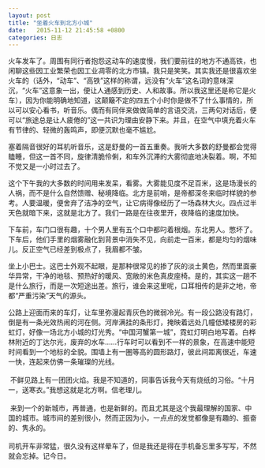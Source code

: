 ```yaml
---
layout: post
title: "坐着火车到北方小城"
date:   2015-11-12 21:45:58 +0800
categories: 日志
---
```

火车发车了。周围有同行者抱怨这动车的速度慢，我们要前往的地方不通高铁，也闲聊这些因工业繁荣也因工业凋零的北方市镇。我只是笑笑。其实我还是很喜欢坐火车的（话外，“动车”、“高铁”这样的称谓，远没有“火车”这名词的意味深沉，“火车”这意象一出，便让人通感到历史、人和故事。所以我这里还是称它是火车），因为你能明确地知道，这颠簸不定的四五个小时你是做不了什么事情的，所以可以安心看书，听音乐。偶而有同伴来做做简单的言语交流，三两句对话后，便可以“旅途总是让人疲倦的”这一共识为理由安静下来。并且，在空气中填充着火车有节律的、轻微的轰鸣声，即便沉默也毫不尴尬。

塞着隔音很好的耳机听音乐，这是舒曼的一首五重奏。我听大多数的舒曼都会觉得瞌睡，但这一首不同，旋律清脆伶俐，和车外沉滞的大雾彻底地决裂着。啊，不知不觉又是一小时过去了。

这个下午我的大多数的时间用来发呆，看雾。大雾能见度不足百米，这是场漫长的人祸，而不是什么自然馈赠、秘境降临。北方是前哨，是帝都深冬来临时样貌的参考。人要温暖，便舍弃了洁净的空气，让它病得像经历了一场森林大火。四点过半天色就暗下来，这就是北方了。我们一路是在往夜里开，夜降临的速度加快。

下车前，车门口很有趣，十个男人里有五个口中都叼着根烟。东北男人。憋坏了。   
下车后，他们手里的烟雾融化到背景中消失不见，向前走一百米，都是均匀的烟味儿。反正空气已经差到极点了，我眉都不皱。

坐上小巴士。这巴士外观不起眼，是那种很常见的掺了灰的淡土黄色，然而里面豪华异常，干净的地毯、预热好的暖风、宽敞的米色真皮座椅。是的，其实这一趟不是什么旅行，而是一次短途出差。旅行，谁会来这里呢，口耳相传的是非之地，帝都“严重污染”天气的源头。

公路上迎面而来的车灯，让车里弥漫起青灰色的微弱冷光。有一段公路没有路灯，倒是有一条光效热闹的河在侧。河岸满挂的条形灯，掩映着远处几幢低矮楼房的彩虹灯，好像一场北方小城的灯光秀。“中国河蟹第一城”，霓虹灯明白地写着。白桦林附近的丁达尔光，废弃的水车……行车时可以看到不一样的景象，在高速中能短时间看到一个地标的全貌。围墙上有一圈等高的圆形路灯，彼此间距离很近，车速一快，连起来仿佛一条璀璨的光线。
<br>
<br> 不鲜见路上有一团团火焰。我是不知道的，同事告诉我今天有烧纸的习俗。“十月一，送寒衣。”我想这就是北方啊。信老理儿。
<br>
<br> 来到一个的新城市，再普通，也是新鲜的。而且尤其是这个我最理解的国家、中国的城市。城市间的差别很小，然而正因为小，一点点的发觉都像是有趣的、振奋的、隽永的。
<br>
<br>
司机开车非常猛，很久没有这样晕车了，但是我还是得在手机备忘里多写写，不然就会忘掉。记今日。


